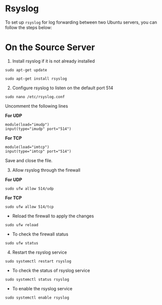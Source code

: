 # Rsyslog
To set up `rsyslog` for log forwarding between two Ubuntu servers, you can follow the steps below:

# On the Source Server

1. Install rsyslog if it is not already installed
```
sudo apt-get update
```
```
sudo apt-get install rsyslog
```
2. Configure rsyslog to listen on the default port 514

```
sudo nano /etc/rsyslog.conf
```
Uncomment the following lines 

**For UDP** 
```
module(load="imudp")
input(type="imudp" port="514")
```
**For TCP**
```
module(load="imtcp")
input(type="imtcp" port="514")
```
Save and close the file.

3. Allow rsyslog through the firewall

**For UDP**
```
sudo ufw allow 514/udp
```
**For TCP**
```
sudo ufw allow 514/tcp
```
* Reload the firewall to apply the changes
```
sudo ufw reload
```
* To check the firewall status 
```
sudo ufw status
```
4. Restart the rsyslog service
```
sudo systemctl restart rsyslog
```
* To check the status of rsyslog service
```
sudo systemctl status rsyslog
```
* To enable the rsyslog service 
```
sudo systemctl enable rsyslog
```
































